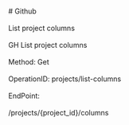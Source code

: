 <br>#     Github</br>
<br>List project columns</br>
<br>GH List project columns</br>
<br>Method: Get</br>
<br>OperationID: projects/list-columns</br>
<br>EndPoint:</br>
<br>/projects/{project_id}/columns</br>
